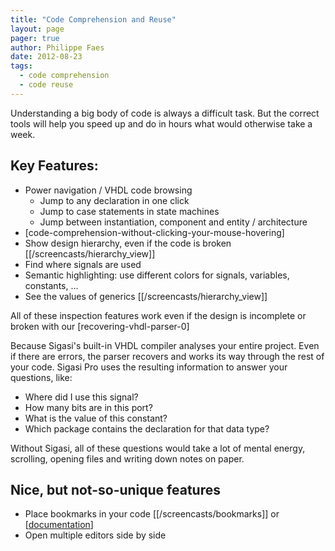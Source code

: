```yaml
---
title: "Code Comprehension and Reuse"
layout: page 
pager: true
author: Philippe Faes
date: 2012-08-23
tags: 
  - code comprehension
  - code reuse
---
```

Understanding a big body of code is always a difficult task. But the correct tools will help you speed up and do in hours what would otherwise take a week.

## Key Features:

* Power navigation / VHDL code browsing
	* Jump to any declaration in one click
	* Jump to case statements in state machines
	* Jump between instantiation, component and entity / architecture
* [code-comprehension-without-clicking-your-mouse-hovering]
* Show design hierarchy, even if the code is broken \[[/screencasts/hierarchy_view]\]
* Find where signals are used
* Semantic highlighting: use different colors for signals, variables, constants, ...
* See the values of generics \[[/screencasts/hierarchy_view]\]

All of these inspection features work even if the design is incomplete or broken with our [recovering-vhdl-parser-0]

Because Sigasi's built-in VHDL compiler analyses your entire project. Even if there are errors, the parser recovers and works its way through the rest of your code. Sigasi Pro uses the resulting information to answer your questions, like:
* Where did I use this signal?
* How many bits are in this port?
* What is the value of this constant? 
* Which package contains the declaration for that data type?

Without Sigasi, all of these questions would take a lot of mental energy, scrolling, opening files and writing down notes on paper. 

## Nice, but not-so-unique features

* Place bookmarks in your code \[[/screencasts/bookmarks]\] or \[[documentation](http://help.eclipse.org/juno/index.jsp?topic=%2Forg.eclipse.platform.doc.user%2FgettingStarted%2Fqs-37-3e.htm)\]
* Open multiple editors side by side

